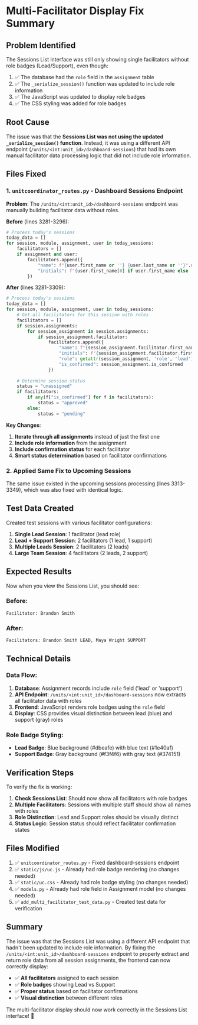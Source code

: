 # Multi-Facilitator Display Fix Summary

## Problem Identified

The Sessions List interface was still only showing single facilitators without role badges (Lead/Support), even though:
1. ✅ The database had the `role` field in the `assignment` table
2. ✅ The `_serialize_session()` function was updated to include role information
3. ✅ The JavaScript was updated to display role badges
4. ✅ The CSS styling was added for role badges

## Root Cause

The issue was that the **Sessions List was not using the updated `_serialize_session()` function**. Instead, it was using a different API endpoint (`/units/<int:unit_id>/dashboard-sessions`) that had its own manual facilitator data processing logic that did not include role information.

## Files Fixed

### 1. `unitcoordinator_routes.py` - Dashboard Sessions Endpoint

**Problem**: The `/units/<int:unit_id>/dashboard-sessions` endpoint was manually building facilitator data without roles.

**Before** (lines 3281-3296):
```python
# Process today's sessions
today_data = []
for session, module, assignment, user in today_sessions:
    facilitators = []
    if assignment and user:
        facilitators.append({
            "name": f"{user.first_name or ''} {user.last_name or ''}".strip() or user.email,
            "initials": f"{user.first_name[0] if user.first_name else ''}{user.last_name[0] if user.last_name else ''}".upper() or user.email[0].upper()
        })
```

**After** (lines 3281-3309):
```python
# Process today's sessions
today_data = []
for session, module, assignment, user in today_sessions:
    # Get all facilitators for this session with roles
    facilitators = []
    if session.assignments:
        for session_assignment in session.assignments:
            if session_assignment.facilitator:
                facilitators.append({
                    "name": f"{session_assignment.facilitator.first_name or ''} {session_assignment.facilitator.last_name or ''}".strip() or session_assignment.facilitator.email,
                    "initials": f"{session_assignment.facilitator.first_name[0] if session_assignment.facilitator.first_name else ''}{session_assignment.facilitator.last_name[0] if session_assignment.facilitator.last_name else ''}".upper() or session_assignment.facilitator.email[0].upper(),
                    "role": getattr(session_assignment, 'role', 'lead'),
                    "is_confirmed": session_assignment.is_confirmed
                })
    
    # Determine session status
    status = "unassigned"
    if facilitators:
        if any(f["is_confirmed"] for f in facilitators):
            status = "approved"
        else:
            status = "pending"
```

**Key Changes**:
1. **Iterate through all assignments** instead of just the first one
2. **Include role information** from the assignment
3. **Include confirmation status** for each facilitator
4. **Smart status determination** based on facilitator confirmations

### 2. Applied Same Fix to Upcoming Sessions

The same issue existed in the upcoming sessions processing (lines 3313-3349), which was also fixed with identical logic.

## Test Data Created

Created test sessions with various facilitator configurations:

1. **Single Lead Session**: 1 facilitator (lead role)
2. **Lead + Support Session**: 2 facilitators (1 lead, 1 support)
3. **Multiple Leads Session**: 2 facilitators (2 leads)
4. **Large Team Session**: 4 facilitators (2 leads, 2 support)

## Expected Results

Now when you view the Sessions List, you should see:

### Before:
```
Facilitator: Brandon Smith
```

### After:
```
Facilitators: Brandon Smith LEAD, Maya Wright SUPPORT
```

## Technical Details

### Data Flow:
1. **Database**: Assignment records include `role` field ('lead' or 'support')
2. **API Endpoint**: `/units/<int:unit_id>/dashboard-sessions` now extracts all facilitator data with roles
3. **Frontend**: JavaScript renders role badges using the `role` field
4. **Display**: CSS provides visual distinction between lead (blue) and support (gray) roles

### Role Badge Styling:
- **Lead Badge**: Blue background (#dbeafe) with blue text (#1e40af)
- **Support Badge**: Gray background (#f3f4f6) with gray text (#374151)

## Verification Steps

To verify the fix is working:

1. **Check Sessions List**: Should now show all facilitators with role badges
2. **Multiple Facilitators**: Sessions with multiple staff should show all names with roles
3. **Role Distinction**: Lead and Support roles should be visually distinct
4. **Status Logic**: Session status should reflect facilitator confirmation states

## Files Modified

1. ✅ `unitcoordinator_routes.py` - Fixed dashboard-sessions endpoint
2. ✅ `static/js/uc.js` - Already had role badge rendering (no changes needed)
3. ✅ `static/uc.css` - Already had role badge styling (no changes needed)
4. ✅ `models.py` - Already had role field in Assignment model (no changes needed)
5. ✅ `add_multi_facilitator_test_data.py` - Created test data for verification

## Summary

The issue was that the Sessions List was using a different API endpoint that hadn't been updated to include role information. By fixing the `/units/<int:unit_id>/dashboard-sessions` endpoint to properly extract and return role data from all session assignments, the frontend can now correctly display:

- ✅ **All facilitators** assigned to each session
- ✅ **Role badges** showing Lead vs Support
- ✅ **Proper status** based on facilitator confirmations
- ✅ **Visual distinction** between different roles

The multi-facilitator display should now work correctly in the Sessions List interface! 🎉
